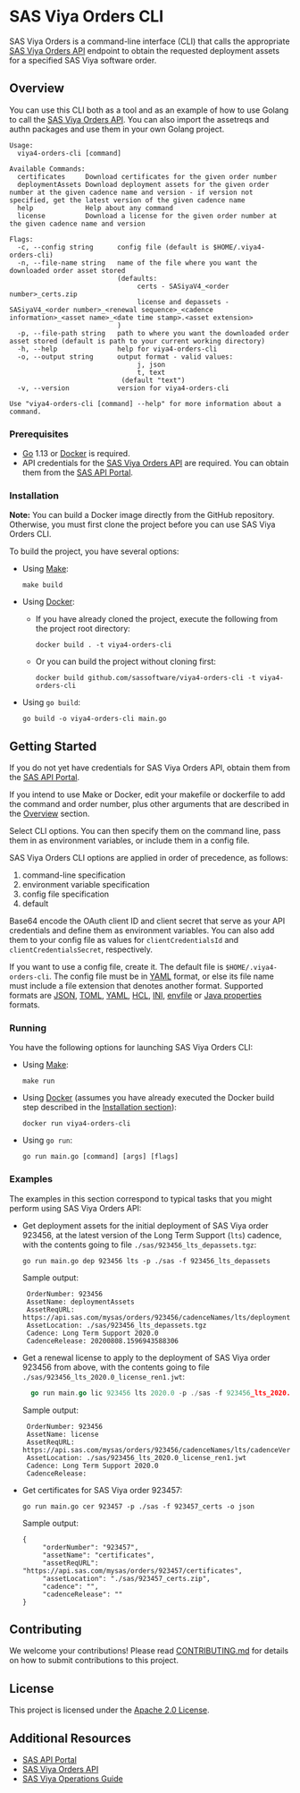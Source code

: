 # SAS Viya Orders CLI
SAS Viya Orders is a command-line interface (CLI) that calls the appropriate 
[SAS Viya Orders API](https://developer.sas.com/guides/sas-viya-orders.html) 
endpoint to obtain the requested deployment assets for a specified SAS Viya 
software order.

## Overview
You can use this CLI both as a tool and as an example of how to use Golang to call the 
[SAS Viya Orders API](https://developer.sas.com/guides/sas-viya-orders.html). You can 
also import the assetreqs and authn packages and use them in your own Golang project.
```
Usage:
  viya4-orders-cli [command]

Available Commands:
  certificates     Download certificates for the given order number
  deploymentAssets Download deployment assets for the given order number at the given cadence name and version - if version not specified, get the latest version of the given cadence name
  help             Help about any command
  license          Download a license for the given order number at the given cadence name and version

Flags:
  -c, --config string      config file (default is $HOME/.viya4-orders-cli)
  -n, --file-name string   name of the file where you want the downloaded order asset stored
                           (defaults:
                                certs - SASiyaV4_<order number>_certs.zip
                                license and depassets - SASiyaV4_<order number>_<renewal sequence>_<cadence information>_<asset name>_<date time stamp>.<asset extension>
                           )
  -p, --file-path string   path to where you want the downloaded order asset stored (default is path to your current working directory)
  -h, --help               help for viya4-orders-cli
  -o, --output string      output format - valid values:
                                j, json
                                t, text
                            (default "text")
  -v, --version            version for viya4-orders-cli

Use "viya4-orders-cli [command] --help" for more information about a command.
```
### Prerequisites

* [Go](https://golang.org/) 1.13 or [Docker](https://www.docker.com/) is required.
* API credentials for the [SAS Viya Orders API](https://developer.sas.com/guides/sas-viya-orders.html)
are required. You can obtain them from the [SAS API Portal](https://apiportal.sas.com/get-started).

### Installation

**Note:** You can build a Docker image directly from the GitHub repository. Otherwise, 
you must first clone the project before you can use SAS Viya Orders CLI.

To build the project, you have several options:

* Using [Make](https://www.gnu.org/software/make/): <br>
  ```
  make build
  ```

* Using [Docker](https://www.docker.com/): <br>
  * If you have already cloned the project, execute the following from the project 
  root directory:
     ```
     docker build . -t viya4-orders-cli
     ```
  * Or you can build the project without cloning first:
     ```
     docker build github.com/sassoftware/viya4-orders-cli -t viya4-orders-cli
     ```

* Using `go build`: <br>
   ```
   go build -o viya4-orders-cli main.go
   ```

## Getting Started
If you do not yet have credentials for SAS Viya Orders API, obtain them from
  the [SAS API Portal](https://apiportal.sas.com/get-started).

If you intend to use Make or Docker, edit your makefile or dockerfile to add
  the command and order number, plus other arguments that are described in the
  [Overview](#Overview) section.

Select CLI options. You can then specify them on the command line, pass them in
  as environment variables, or include them in a config file.

  SAS Viya Orders CLI options are applied in order of precedence, as follows:
  1. command-line specification
  1. environment variable specification
  1. config file specification
  1. default
  
Base64 encode the OAuth client ID and client secret that serve as your API credentials and define 
them as environment variables. You can also add them 
to your config file as values for `clientCredentialsId` and `clientCredentialsSecret`,
respectively.

If you want to use a config file, create it. The default file is `$HOME/.viya4-orders-cli`.
The config file must be in [YAML](https://yaml.org/) format, or else its file name must 
include a file extension that denotes another format. Supported formats are [JSON](https://www.json.org/), 
[TOML](https://github.com/toml-lang/toml), [YAML](https://yaml.org/), [HCL](https://github.com/hashicorp/hcl), 
[INI](https://docs.microsoft.com/en-us/previous-versions/windows/desktop/ms717987(v=vs.85)), 
[envfile](https://www.npmjs.com/package/envfile) or 
[Java properties](https://docs.oracle.com/javase/tutorial/essential/environment/properties.html) formats.

### Running

You have the following options for launching SAS Viya Orders CLI:

* Using [Make](https://www.gnu.org/software/make/): <br>
   ```unix
   make run
   ```

* Using [Docker](https://www.docker.com/) (assumes you have already executed the Docker build step described
 in the [Installation section](#installation)): <br>
   ```docker
   docker run viya4-orders-cli
   ```

* Using `go run`: <br>
   ```
   go run main.go [command] [args] [flags]
   ```

### Examples

The examples in this section correspond to typical tasks that you might 
perform using SAS Viya Orders API:

* Get deployment assets for the initial deployment of SAS Viya order 923456, at the latest version of the Long Term 
Support (`lts`) cadence, with the contents going to file `./sas/923456_lts_depassets.tgz`: <br>

   ```
   go run main.go dep 923456 lts -p ./sas -f 923456_lts_depassets
   ```

   Sample output: <br>
     
   ```text
    OrderNumber: 923456
    AssetName: deploymentAssets
    AssetReqURL: https://api.sas.com/mysas/orders/923456/cadenceNames/lts/deploymentAssets
    AssetLocation: ./sas/923456_lts_depassets.tgz
    Cadence: Long Term Support 2020.0
    CadenceRelease: 20200808.1596943588306
   ```
   
* Get a renewal license to apply to the deployment of SAS Viya order 923456 from above, with the contents going to file 
`./sas/923456_lts_2020.0_license_ren1.jwt`: <br>
   
    ```go
      go run main.go lic 923456 lts 2020.0 -p ./sas -f 923456_lts_2020.0_license_ren1
    ```
   
   Sample output: <br>
     
   ```text
    OrderNumber: 923456
    AssetName: license
    AssetReqURL: https://api.sas.com/mysas/orders/923456/cadenceNames/lts/cadenceVersions/2020.0/license
    AssetLocation: ./sas/923456_lts_2020.0_license_ren1.jwt
    Cadence: Long Term Support 2020.0
    CadenceRelease:
   ```
  
* Get certificates for SAS Viya order 923457: <br>
   
   ```
   go run main.go cer 923457 -p ./sas -f 923457_certs -o json
   ``` 
   
   Sample output: <br>
     
   ```
   {
        "orderNumber": "923457",
        "assetName": "certificates",
        "assetReqURL": "https://api.sas.com/mysas/orders/923457/certificates",
        "assetLocation": "./sas/923457_certs.zip",
        "cadence": "",
        "cadenceRelease": ""
   }
   ```

## Contributing
We welcome your contributions! Please read [CONTRIBUTING.md](CONTRIBUTING.md) for details 
on how to submit contributions to this project. 

## License
This project is licensed under the [Apache 2.0 License](LICENSE).

## Additional Resources
* [SAS API Portal](https://apiportal.sas.com/docs/mysasprod/1/overview)
* [SAS Viya Orders API](https://developer.sas.com/guides/sas-viya-orders.html)
* [SAS Viya Operations Guide](https://documentation.sas.com/?softwareId=mysas&softwareVersion=prod&docsetId=itopswlcm&docsetTarget=home.htm)
